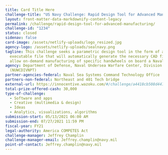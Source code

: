```yaml
---
title: Card Title Here
challenge-title: "US Navy Challenge: Rapid Design Tool for Advanced Manufacturing"
layout: front-matter-data-markdownify-content-legacy
permalink: /challenge/rapid-design-tool-for-advanced-manufacturing/
challenge-id: "1234"
status: closed
sidenav: false
card-image: /assets/netlify-uploads/logo_resized.jpg
agency-logo: /assets/netlify-uploads/sealnavy.png
tagline: This challenge seeks a parametric design tool in the form of an
  executable file that will automatically generate the necessary CAD files to
  allow on-demand manufacturing of specific handwheels on board a Naval ship.
agency: Department of Defense, Naval Undersea Warfare Center, Division Newport
  (NUWCDIVNPT)
partner-agencies-federal: Naval Sea Systems Command Technology Office
partners-non-federal: Northeast and 401 Tech bridge
external-url: https://innocentive.wazoku.com/#/challenge/a4418cb508d447d6b01fa1fae40a1bde
total-prize-offered-cash: 30,000
type-of-challenge:
  - Software and apps
  - Creative (multimedia & design)
  - Ideas
  - Analytics, visualizations, algorithms
submission-start: 05/13/2021 06:00 AM
submission-end: 07/27/2021 11:59 PM
fiscal-year: FY21
legal-authority: America COMPETES Act
challenge-manager: Jeffrey Champlin
challenge-manager-email: Jeffrey.champlin@navy.mil
point-of-contact: Jeffrey.champlin@navy.mil
---
```

